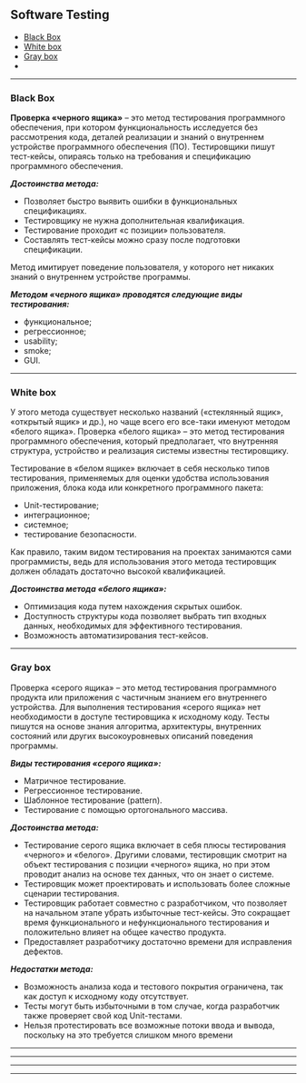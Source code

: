 ## Software Testing

- [Black Box](#Black-Box)
- [White box](#White-box)
- [Gray box](#Gray-box)
- [](#)

---
   
### Black Box
__Проверка «черного ящика»__ – это метод тестирования программного обеспечения, при котором функциональность 
исследуется без рассмотрения кода, деталей реализации и знаний о внутреннем устройстве программного обеспечения (ПО). 
Тестировщики пишут тест-кейсы, опираясь только на требования и спецификацию программного обеспечения.

___Достоинства метода:___    
- Позволяет быстро выявить ошибки в функциональных спецификациях.
- Тестировщику не нужна дополнительная квалификация.
- Тестирование проходит «с позиции» пользователя.
- Составлять тест-кейсы можно сразу после подготовки спецификации.

Метод имитирует поведение пользователя, у которого нет никаких знаний о внутреннем устройстве программы.    

___Методом «черного ящика» проводятся следующие виды тестирования:___   
- функциональное;
- регрессионное;
- usability;
- smoke;
- GUI.

---   

### White box
У этого метода существует несколько названий («стеклянный ящик», «открытый ящик» и др.), но чаще всего его все-таки 
именуют методом «белого ящика». Проверка «белого ящика» – это метод тестирования программного обеспечения, 
который предполагает, что внутренняя структура, устройство и реализация системы известны тестировщику.

Тестирование в «белом ящике» включает в себя несколько типов тестирования, применяемых для оценки удобства 
использования приложения, блока кода или конкретного программного пакета:   
- Unit-тестирование;
- интеграционное;
- системное;
- тестирование безопасности.

Как правило, таким видом тестирования на проектах занимаются сами программисты, ведь для использования 
этого метода тестировщик должен обладать достаточно высокой квалификацией.

___Достоинства метода «белого ящика»:___
- Оптимизация кода путем нахождения скрытых ошибок.
- Доступность структуры кода позволяет выбрать тип входных данных, необходимых для эффективного тестирования.
- Возможность автоматизирования тест-кейсов.

---   

### Gray box
Проверка «серого ящика» – это метод тестирования программного продукта или приложения с частичным знанием 
его внутреннего устройства. Для выполнения тестирования «серого ящика» нет необходимости в доступе тестировщика 
к исходному коду. Тесты пишутся на основе знания алгоритма, архитектуры, внутренних состояний или других 
высокоуровневых описаний поведения программы.

___Виды тестирования «серого ящика»:___
- Матричное тестирование.
- Регрессионное тестирование.
- Шаблонное тестирование (pattern).
- Тестирование с помощью ортогонального массива.

___Достоинства метода:___    
- Тестирование серого ящика включает в себя плюсы тестирования «черного» и «белого». Другими словами, 
    тестировщик смотрит на объект тестирования с позиции «черного» ящика, но при этом проводит анализ 
    на основе тех данных, что он знает о системе.
- Тестировщик может проектировать и использовать более сложные сценарии тестирования.
- Тестировщик работает совместно с разработчиком, что позволяет на начальном этапе убрать избыточные 
    тест-кейсы. Это сокращает время функционального и нефункционального тестирования и положительно влияет 
    на общее качество продукта.
- Предоставляет разработчику достаточно времени для исправления дефектов.

___Недостатки метода:___    
- Возможность анализа кода и тестового покрытия ограничена, так как доступ к исходному коду отсутствует.
- Тесты могут быть избыточными в том случае, когда разработчик также проверяет свой код Unit-тестами.
- Нельзя протестировать все возможные потоки ввода и вывода, поскольку на это требуется слишком много времени

---   
---   
---   
---   

